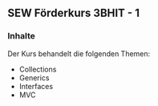 ## SEW Förderkurs 3BHIT - 1
### Inhalte
Der Kurs behandelt die folgenden Themen:
* Collections
* Generics
* Interfaces
* MVC
